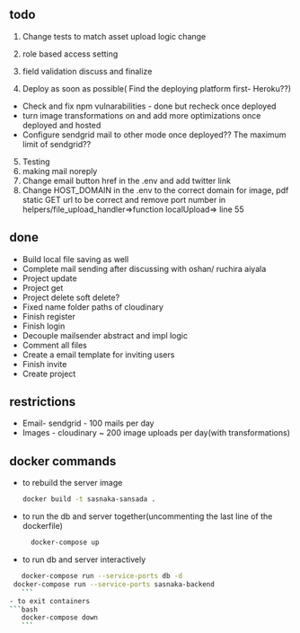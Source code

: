 ## todo
1. Change tests to match asset upload logic change
2. role based access setting
3. field validation discuss and finalize

4. Deploy as soon as possible( Find the deploying platform first- Heroku??)
- Check and fix npm vulnarabilities - done but recheck once deployed
- turn image transformations on and add more optimizations once deployed and hosted
- Configure sendgrid mail to other mode once deployed?? The maximum limit of sendgrid??
5. Testing
5. making mail noreply
6. Change email button href in the .env and add twitter link
7. Change HOST_DOMAIN in the .env to the correct domain for image, pdf static GET url to be correct and
 remove port number in helpers/file_upload_handler=>function localUpload=> line 55

## done
- Build local file saving as well
- Complete mail sending after discussing with oshan/ ruchira aiyala
- Project update
- Project get
- Project delete soft delete?
- Fixed name folder paths of cloudinary
- Finish register
- Finish login
- Decouple mailsender abstract and impl logic
- Comment all files
- Create a email template for inviting users
- Finish invite
- Create project

## restrictions
- Email- sendgrid - 100 mails per day
- Images - cloudinary ~ 200 image uploads per day(with transformations)

## docker commands
- to rebuild the server image
	```bash
	docker build -t sasnaka-sansada .
	```
- to run the db and server together(uncommenting the last line of the dockerfile)
  ```bash
	docker-compose up
	```
- to run db and server interactively
 ```bash
	docker-compose run --service-ports db -d
  docker-compose run --service-ports sasnaka-backend
	```
- to exit containers
```bash
	docker-compose down
	```
